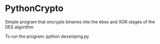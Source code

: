 # PythonCrypto
Simple program that encrypts binaries into the ebox and XOR stages of the DES algorithm

To run the program:
python dessniping.py

